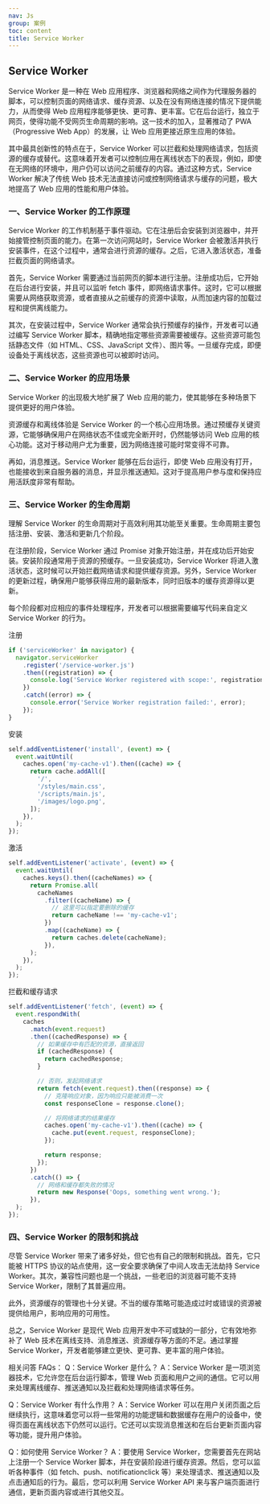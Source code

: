 ```yaml
---
nav: Js
group: 案例
toc: content
title: Service Worker
---
```


## Service Worker

Service Worker 是一种在 Web 应用程序、浏览器和网络之间作为代理服务器的脚本，可以控制页面的网络请求、缓存资源、以及在没有网络连接的情况下提供能力，从而使得 Web 应用程序能够更快、更可靠、更丰富。它在后台运行，独立于网页，使得功能不受网页生命周期的影响。这一技术的加入，显著推动了 PWA（Progressive Web App）的发展，让 Web 应用更接近原生应用的体验。

其中最具创新性的特点在于，Service Worker 可以拦截和处理网络请求，包括资源的缓存或替代。这意味着开发者可以控制应用在离线状态下的表现，例如，即使在无网络的环境中，用户仍可以访问之前缓存的内容。通过这种方式，Service Worker 解决了传统 Web 技术无法直接访问或控制网络请求与缓存的问题，极大地提高了 Web 应用的性能和用户体验。

### 一、Service Worker 的工作原理

Service Worker 的工作机制基于事件驱动。它在注册后会安装到浏览器中，并开始接管控制页面的能力。在第一次访问网站时，Service Worker 会被激活并执行安装事件，在这个过程中，通常会进行资源的缓存。之后，它进入激活状态，准备拦截页面的网络请求。

首先，Service Worker 需要通过当前网页的脚本进行注册。注册成功后，它开始在后台进行安装，并且可以监听 fetch 事件，即网络请求事件。这时，它可以根据需要从网络获取资源，或者直接从之前缓存的资源中读取，从而加速内容的加载过程和提供离线能力。

其次，在安装过程中，Service Worker 通常会执行预缓存的操作，开发者可以通过编写 Service Worker 脚本，精确地指定哪些资源需要被缓存。这些资源可能包括静态文件（如 HTML、CSS、JavaScript 文件）、图片等。一旦缓存完成，即便设备处于离线状态，这些资源也可以被即时访问。

### 二、Service Worker 的应用场景

Service Worker 的出现极大地扩展了 Web 应用的能力，使其能够在多种场景下提供更好的用户体验。

资源缓存和离线体验是 Service Worker 的一个核心应用场景。通过预缓存关键资源，它能够确保用户在网络状态不佳或完全断开时，仍然能够访问 Web 应用的核心功能。这对于移动用户尤为重要，因为网络连接可能时常变得不可靠。

再如，消息推送。Service Worker 能够在后台运行，即使 Web 应用没有打开，也能接收到来自服务器的消息，并显示推送通知。这对于提高用户参与度和保持应用活跃度非常有帮助。

### 三、Service Worker 的生命周期

理解 Service Worker 的生命周期对于高效利用其功能至关重要。生命周期主要包括注册、安装、激活和更新几个阶段。

在注册阶段，Service Worker 通过 Promise 对象开始注册，并在成功后开始安装。安装阶段通常用于资源的预缓存。一旦安装成功，Service Worker 将进入激活状态，这时候可以开始拦截网络请求和提供缓存资源。另外，Service Worker 的更新过程，确保用户能够获得应用的最新版本，同时旧版本的缓存资源得以更新。

每个阶段都对应相应的事件处理程序，开发者可以根据需要编写代码来自定义 Service Worker 的行为。

注册

```js
if ('serviceWorker' in navigator) {
  navigator.serviceWorker
    .register('/service-worker.js')
    .then((registration) => {
      console.log('Service Worker registered with scope:', registration.scope);
    })
    .catch((error) => {
      console.error('Service Worker registration failed:', error);
    });
}
```

安装

```js
self.addEventListener('install', (event) => {
  event.waitUntil(
    caches.open('my-cache-v1').then((cache) => {
      return cache.addAll([
        '/',
        '/styles/main.css',
        '/scripts/main.js',
        '/images/logo.png',
      ]);
    }),
  );
});
```

激活

```js
self.addEventListener('activate', (event) => {
  event.waitUntil(
    caches.keys().then((cacheNames) => {
      return Promise.all(
        cacheNames
          .filter((cacheName) => {
            // 这里可以指定要删除的缓存
            return cacheName !== 'my-cache-v1';
          })
          .map((cacheName) => {
            return caches.delete(cacheName);
          }),
      );
    }),
  );
});
```

拦截和缓存请求

```js
self.addEventListener('fetch', (event) => {
  event.respondWith(
    caches
      .match(event.request)
      .then((cachedResponse) => {
        // 如果缓存中有匹配的资源，直接返回
        if (cachedResponse) {
          return cachedResponse;
        }

        // 否则，发起网络请求
        return fetch(event.request).then((response) => {
          // 克隆响应对象，因为响应只能被消费一次
          const responseClone = response.clone();

          // 将网络请求的结果缓存
          caches.open('my-cache-v1').then((cache) => {
            cache.put(event.request, responseClone);
          });

          return response;
        });
      })
      .catch(() => {
        // 网络和缓存都失败的情况
        return new Response('Oops, something went wrong.');
      }),
  );
});
```

### 四、Service Worker 的限制和挑战

尽管 Service Worker 带来了诸多好处，但它也有自己的限制和挑战。首先，它只能被 HTTPS 协议的站点使用，这一安全要求确保了中间人攻击无法劫持 Service Worker。其次，兼容性问题也是一个挑战，一些老旧的浏览器可能不支持 Service Worker，限制了其普遍应用。

此外，资源缓存的管理也十分关键。不当的缓存策略可能造成过时或错误的资源被提供给用户，影响应用的可用性。

总之，Service Worker 是现代 Web 应用开发中不可或缺的一部分，它有效地弥补了 Web 技术在离线支持、消息推送、资源缓存等方面的不足。通过掌握 Service Worker，开发者能够建立更快、更可靠、更丰富的用户体验。

相关问答 FAQs：
Q：Service Worker 是什么？
A：Service Worker 是一项浏览器技术，它允许您在后台运行脚本，管理 Web 页面和用户之间的通信。它可以用来处理离线缓存、推送通知以及拦截和处理网络请求等任务。

Q：Service Worker 有什么作用？
A：Service Worker 可以在用户关闭页面之后继续执行，这意味着您可以将一些常用的功能逻辑和数据缓存在用户的设备中，使得页面在离线状态下仍然可以运行。它还可以实现消息推送和在后台更新页面内容等功能，提升用户体验。

Q：如何使用 Service Worker？
A：要使用 Service Worker，您需要首先在网站上注册一个 Service Worker 脚本，并在安装阶段进行缓存资源。然后，您可以监听各种事件（如 fetch、push、notificationclick 等）来处理请求、推送通知以及点击通知后的行为。最后，您可以利用 Service Worker API 来与客户端页面进行通信，更新页面内容或进行其他交互。
